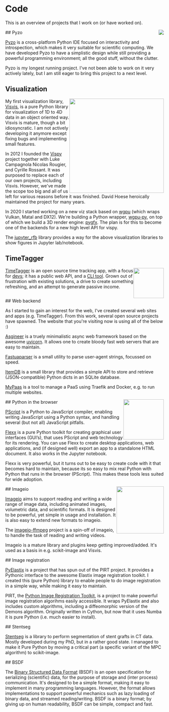# Code

This is an overview of projects that I work on (or have worked on).


<div style='clear: both;'></div>
## Pyzo

<img style="float: right" src="images/pyzologo128.png" />

[Pyzo](https://github.com/pyzo/pyzo) is a cross-platform Python IDE focused on
interactivity and introspection, which makes it very suitable for
scientific computing. We have developed Pyzo to have a simplistic design
while still providing a powerful programming environment; all the good
stuff, without the clutter.

Pyzo is my longest running project. I've not been able to work
on it very actively lately, but I am still eager to bring this project to a
next level.



## Visualization

<img style="float: right" src="https://raw.githubusercontent.com/wiki/almarklein/visvis/images/overviewScreen.png" width="300px"/>

My first visualization library, [Visvis](https://github.com/almarklein/visvis), is a pure Python library for visualization of 1D to 4D data in an object oriented way. Visvis is mature, though a bit idiosyncratic. I am not actively developing it anymore except fixing bugs and implementing small features.

In 2012 I founded the [Vispy](https://github.com/vispy/vispy/) project together with Luke Campagnola Nicolas Rougier, and Cyrille Rossant. It was purposed to replace each of our own projects, including Visvis. However, we've made the scope too big and all of us left for various reasons before it was finished. David Hoese heroically maintained the project for many years.

In 2020 I started working on a new viz stack based on [wgpu](https://github.com/gfx-rs/wgpu) (which wraps Vulkan, Matal and DX12). We're building a Python wrapper, [wgpu-py](https://github.com/pygfx/wgpu-py/), on top of which we build a 3D render engine: [pygfx](https://github.com/pygfx/pygfx). The plan is for this to become one of the backends for a new high level API for vispy.

The [jupyter_rfb](https://github.com/vispy/jupyter_rfb) library provides a way for the above
visualization libraries to show figures in Jupyter lab/notebook.


## TimeTagger

<img style="float: right" width=96 src="images/timetagger192_sf.png" />

[TimeTagger](https://timetagger.app/) is an open source time tracking app, with a focus for [devs](https://github.com/almarklein/timetagger); it has a public web API, and a [CLI tool](https://github.com/almarklein/timetagger_cli). Grown out of frustration with existing solutions, a drive to create something refreshing, and an attempt to generate passive income.


<div style='clear: both;'></div>
## Web backend

As I started to gain an interest for the web, I've created several web
sites and apps (e.g. TimeTagger). From this work, several open source projects have spawned. The website that you're
visiting now is using all of the below :)

[Asgineer](https://github.com/almarklein/asgineer) is a truely
minimalistic async web framework based on the awesome
[uvicorn](https://github.com/encode/uvicorn). It allows one to create bloody
fast web servers that are easy to maintain.

[Fastuaparser](https://github.com/almarklein/fastuaparser) is a small utility
to parse user-agent strings, focussed on speed.

[ItemDB](https://github.com/almarklein/itemdb) is a small library that
provides a simple API to store and retrieve (JSON-compatible) Python
dicts in an SQLite database.

[MyPaas](https://github.com/almarklein/mypaas) is a tool to manage a
PaaS using Traefik and Docker, e.g. to run multiple websites.


<div style='clear: both;'></div>
## Python in the browser

<img style="float: right" src="https://raw.githubusercontent.com/zoofIO/flexx/master/flexx/resources/flexx.ico" width="128px"/>

[PScript](https://github.com/flexxui/pscript) is a Python to JavaScript compiler,
enabling writing JavaScript using a Python syntax, and handling several (but not
all) JavaScript pitfalls.

[Flexx](https://github.com/flexxui/flexx)
is a pure Python toolkit for creating graphical user interfaces
(GUI’s), that uses PScript and web technology for its rendering. You
can use Flexx to create desktop applications, web applications, and (if
designed well) export an app to a standalone HTML document. It also
works in the Jupyter notebook.

Flexx is very powerful, but it turns out to be easy to create code with
it that becomes hard to maintain, because its so easy to mix real Python
with Python that runs in the browser (PScript). This makes these tools less
suited for wide adoption.


<div style='clear: both;'></div>
## Imageio

<img style="float: right" src="https://avatars2.githubusercontent.com/u/3678179?v=2&s=150" width="150px"/>

[Imageio](https://github.com/imageio/imageio) aims to support reading
and writing a wide range of image data, including animated images,
volumetric data, and scientific formats. It is designed to be powerful,
yet simple in usage and installation. It is also easy to extend new
formats to imageio.

The [imageio-ffmpeg](https://github.com/imageio/imageio-ffmpeg) project
is a spin-off of imageio, to handle the task of reading and writing
videos.

Imageio is a mature library and plugins keep getting improved/added.
It's used as a basis in e.g. scikit-image and Visvis.


<div style='clear: both;'></div>

<div style='clear: both;'></div>
## Image registration

[PyElastix](https://github.com/almarklein/pyelastix) is a project that has spun out of the PIRT project. It provides a Pythonic interface to the awesome Elastix image registration toolkit. I created this (pure Python) library to enable people to do image registration in a simple way, while making it easy to maintain.

PIRT, the [Python Image Registration Toolkit](https://bitbucket.org/almarklein/pirt), is a project to make powerful image registration algorihms easily accessible. It wraps PyElastix and also includes custom algorithms, including a diffeomorphic version of the Demons algorithm. Originally written in Cython, but now that it uses Numba it is pure Python (i.e. much easier to install).


<div style='clear: both;'></div>
## Stentseg

[Stentseg](https://bitbucket.org/almarklein/stentseg) is a library to perform segmentation of stent grafts in CT data. Mostly developed during my PhD, but in a rather good state. I managed to make it Pure Python by moving a critical part (a specific variant of the MPC algorithm) to scikit-image.


<div style='clear: both;'></div>
## BSDF

The [Binary Structured Data Format](https://gitlab.com/almarklein/bsdf) (BSDF) is an open
specification for serializing (scientific) data, for the purpose of
storage and (inter process) communication. It's designed to be a simple
format, making it easy to implement in many programming languages.
However, the format allows implementations to support powerful mechanics
such as lazy loading of binary data, and streamed reading/writing.
BSDF is a binary format; by giving up on human readability, BSDF can
be simple, compact and fast.
